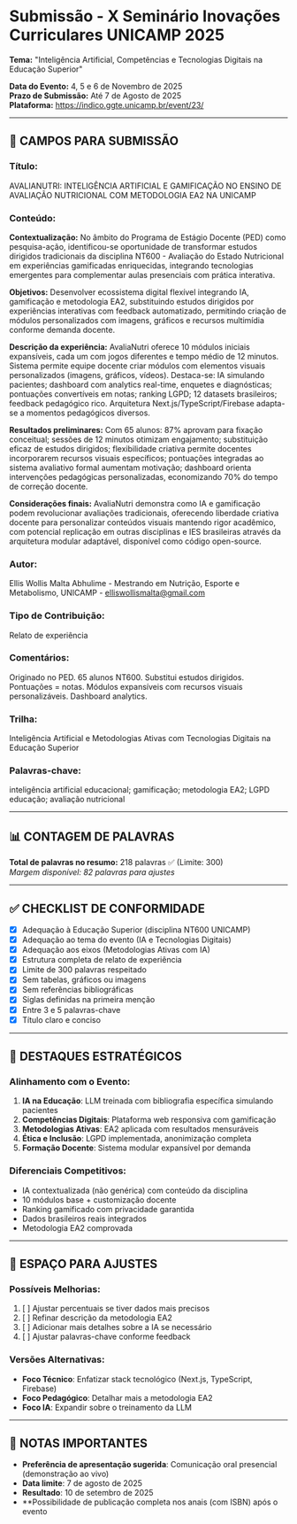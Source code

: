 # Submissão - X Seminário Inovações Curriculares UNICAMP 2025

**Tema:** "Inteligência Artificial, Competências e Tecnologias Digitais na Educação Superior"

**Data do Evento:** 4, 5 e 6 de Novembro de 2025  
**Prazo de Submissão:** Até 7 de Agosto de 2025  
**Plataforma:** https://indico.ggte.unicamp.br/event/23/

---

## 📝 CAMPOS PARA SUBMISSÃO

### **Título:**
AVALIANUTRI: INTELIGÊNCIA ARTIFICIAL E GAMIFICAÇÃO NO ENSINO DE AVALIAÇÃO NUTRICIONAL COM METODOLOGIA EA2 NA UNICAMP

### **Conteúdo:**
**Contextualização:** No âmbito do Programa de Estágio Docente (PED) como pesquisa-ação, identificou-se oportunidade de transformar estudos dirigidos tradicionais da disciplina NT600 - Avaliação do Estado Nutricional em experiências gamificadas enriquecidas, integrando tecnologias emergentes para complementar aulas presenciais com prática interativa.

**Objetivos:** Desenvolver ecossistema digital flexível integrando IA, gamificação e metodologia EA2, substituindo estudos dirigidos por experiências interativas com feedback automatizado, permitindo criação de módulos personalizados com imagens, gráficos e recursos multimídia conforme demanda docente.

**Descrição da experiência:** AvaliaNutri oferece 10 módulos iniciais expansíveis, cada um com jogos diferentes e tempo médio de 12 minutos. Sistema permite equipe docente criar módulos com elementos visuais personalizados (imagens, gráficos, vídeos). Destaca-se: IA simulando pacientes; dashboard com analytics real-time, enquetes e diagnósticas; pontuações convertíveis em notas; ranking LGPD; 12 datasets brasileiros; feedback pedagógico rico. Arquitetura Next.js/TypeScript/Firebase adapta-se a momentos pedagógicos diversos.

**Resultados preliminares:** Com 65 alunos: 87% aprovam para fixação conceitual; sessões de 12 minutos otimizam engajamento; substituição eficaz de estudos dirigidos; flexibilidade criativa permite docentes incorporarem recursos visuais específicos; pontuações integradas ao sistema avaliativo formal aumentam motivação; dashboard orienta intervenções pedagógicas personalizadas, economizando 70% do tempo de correção docente.

**Considerações finais:** AvaliaNutri demonstra como IA e gamificação podem revolucionar avaliações tradicionais, oferecendo liberdade criativa docente para personalizar conteúdos visuais mantendo rigor acadêmico, com potencial replicação em outras disciplinas e IES brasileiras através da arquitetura modular adaptável, disponível como código open-source.

### **Autor:**
Ellis Wollis Malta Abhulime - Mestrando em Nutrição, Esporte e Metabolismo, UNICAMP - elliswollismalta@gmail.com

### **Tipo de Contribuição:**
Relato de experiência

### **Comentários:**
Originado no PED. 65 alunos NT600. Substitui estudos dirigidos. Pontuações = notas. Módulos expansíveis com recursos visuais personalizáveis. Dashboard analytics.

### **Trilha:**
Inteligência Artificial e Metodologias Ativas com Tecnologias Digitais na Educação Superior

### **Palavras-chave:**
inteligência artificial educacional; gamificação; metodologia EA2; LGPD educação; avaliação nutricional

---

## 📊 CONTAGEM DE PALAVRAS

**Total de palavras no resumo:** 218 palavras ✅ (Limite: 300)  
*Margem disponível: 82 palavras para ajustes*

---

## ✅ CHECKLIST DE CONFORMIDADE

- [x] Adequação à Educação Superior (disciplina NT600 UNICAMP)
- [x] Adequação ao tema do evento (IA e Tecnologias Digitais)
- [x] Adequação aos eixos (Metodologias Ativas com IA)
- [x] Estrutura completa de relato de experiência
- [x] Limite de 300 palavras respeitado
- [x] Sem tabelas, gráficos ou imagens
- [x] Sem referências bibliográficas
- [x] Siglas definidas na primeira menção
- [x] Entre 3 e 5 palavras-chave
- [x] Título claro e conciso

---

## 🎯 DESTAQUES ESTRATÉGICOS

### **Alinhamento com o Evento:**
1. **IA na Educação**: LLM treinada com bibliografia específica simulando pacientes
2. **Competências Digitais**: Plataforma web responsiva com gamificação
3. **Metodologias Ativas**: EA2 aplicada com resultados mensuráveis
4. **Ética e Inclusão**: LGPD implementada, anonimização completa
5. **Formação Docente**: Sistema modular expansível por demanda

### **Diferenciais Competitivos:**
- IA contextualizada (não genérica) com conteúdo da disciplina
- 10 módulos base + customização docente
- Ranking gamificado com privacidade garantida
- Dados brasileiros reais integrados
- Metodologia EA2 comprovada

---

## 📝 ESPAÇO PARA AJUSTES

### **Possíveis Melhorias:**
1. [ ] Ajustar percentuais se tiver dados mais precisos
2. [ ] Refinar descrição da metodologia EA2
3. [ ] Adicionar mais detalhes sobre a IA se necessário
4. [ ] Ajustar palavras-chave conforme feedback

### **Versões Alternativas:**
- **Foco Técnico**: Enfatizar stack tecnológico (Next.js, TypeScript, Firebase)
- **Foco Pedagógico**: Detalhar mais a metodologia EA2
- **Foco IA**: Expandir sobre o treinamento da LLM

---

## 📌 NOTAS IMPORTANTES

- **Preferência de apresentação sugerida**: Comunicação oral presencial (demonstração ao vivo)
- **Data limite**: 7 de agosto de 2025
- **Resultado**: 10 de setembro de 2025
- **Possibilidade de publicação completa nos anais (com ISBN) após o evento